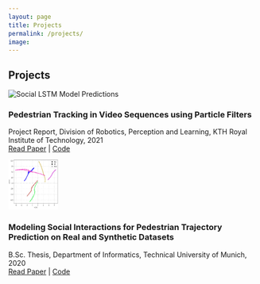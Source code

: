 ```yaml
---
layout: page
title: Projects
permalink: /projects/
image:
---
```


## Projects

<div class="publication-entry">

  <!-- Image -->
  <img src="../assets/img/projects/ParticleFilter_ICM_model.gif" alt="Social LSTM Model Predictions" class="publication-image" style="width: 200px; height: 100px; margin-right: 20px;">

  <!-- Text Info -->
  <div class="publication-info">

### Pedestrian Tracking in Video Sequences using Particle Filters

Project Report, Division of Robotics, Perception and Learning, KTH Royal Institute of Technology, 2021  
[Read Paper](https://github.com/PMMon/PedestrianTracking_PF/blob/master/EL2320_ProjectReport_PhilippMondorf.pdf) | [Code](https://github.com/PMMon/PedestrianTracking_PF)

  </div>

</div>

<div class="publication-entry">

  <!-- Image -->
  <img src="../assets/img/projects/Social_LSTM_Model_Predictions.png" alt="Social LSTM Model Predictions" class="publication-image" style="width: 100px; height: 100px; margin-right: 20px;">

  <!-- Text Info -->
  <div class="publication-info">

### Modeling Social Interactions for Pedestrian Trajectory Prediction on Real and Synthetic Datasets

B.Sc. Thesis, Department of Informatics, Technical University of Munich, 2020  
[Read Paper](https://github.com/PMMon/Thesis_Social_Interactions/blob/master/Bachelor_Thesis_Philipp_Mondorf.pdf) | [Code](https://github.com/PMMon/Thesis_Social_Interactions)

  </div>

</div>



